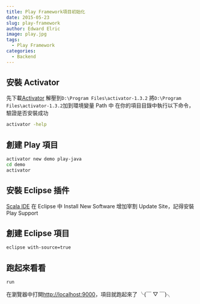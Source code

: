 ```yaml
---
title: Play Framework項目初始化
date: 2015-05-23
slug: play-framework
author: Edward Elric
image: play.jpg
tags:
  - Play Framework
categories:
  - Backend
---
```


## 安裝 Activator

先下載[Activator](http://www.typesafe.com/community/core-tools/activator-and-sbt)
解壓到`D:\Program Files\activator-1.3.2`
將`D:\Program Files\activator-1.3.2`加到環境變量 Path 中
在你的項目目錄中執行以下命令，驗證是否安裝成功

```bash
activator -help
```

## 創建 Play 項目

```bash
activator new demo play-java
cd demo
activator
```

## 安裝 Eclipse 插件

[Scala IDE](http://scala-ide.org/download/current.html)
在 Eclipse 中 Install New Software 增加宰割 Update Site，記得安裝 Play Support

## 創建 Eclipse 項目

```bash
eclipse with-source=true
```

## 跑起來看看

```bash
run
```

在瀏覽器中打開[http://localhost:9000](http://localhost:9000)，項目就跑起來了 ╰(￣ ▽ ￣)╮
